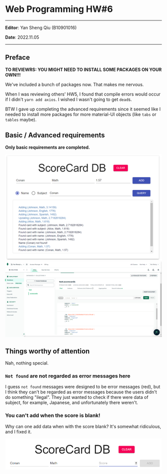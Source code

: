 # **Web Programming HW#6**

---

**Editor**: Yan Sheng Qiu (B10901016)

**Date**: 2022.11.05

---
## **Preface**

**TO REVIEWRS: YOU MIGHT NEED TO INSTALL SOME PACKAGES ON YOUR OWN!!!**

We've included a bunch of packages now. That makes me nervous.

When I was reviewing others' HW5, I found that compile errors would occur if I didn't `yarn add axios`. I wished I wasn't going to get `dead`s.

BTW I gave up completing the advanced requirements since it seemed like I needed to install more packages for more material-UI objects (like `tabs` or `tables` maybe).

## **Basic / Advanced requirements**

**Only basic requirements are completed.**

![](./README_IMAGES/ScoreCardDB.png)
![](./README_IMAGES/mongoDB.png)

## **Things worthy of attention**

Nah, nothing special.

### **`Not found` are not regarded as error messages here**

I guess `not found` messages were designed to be error messages (red), but I think they can't be regarded as error messages because the users didn't do something "ilegal". They just wanted to check if there were data of subject, for example, Japanese, and unfortunately there weren't. 



### **You can't add when the score is blank!**

Why can one add data when with the score blank? It's somewhat ridiculous, and I fixed it.

![](./README_IMAGES/nullScoreAdd.png)



